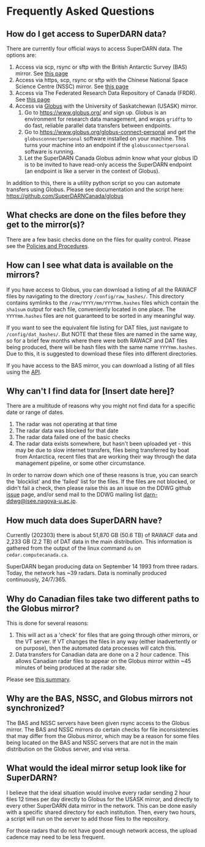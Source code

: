 # Frequently Asked Questions

## How do I get access to SuperDARN data? 
There are currently four official ways to access SuperDARN data. 
The options are:
1. Access via scp, rsync or sftp with the British Antarctic Survey (BAS) mirror.
See [this page](https://www.bas.ac.uk/project/superdarn/#data)
2. Access via https, scp, rsync or sftp with the Chinese National Space Science Centre (NSSC) mirror. 
See [this page](https://superdarn.nssdc.ac.cn/commondataset/commonDataAccess?datasetid=)
3. Access via The Federated Research Data Repository of Canada (FRDR). 
See [this page](https://www.frdr-dfdr.ca/repo/collection/superdarn)
4. Access via [Globus](https://www.globus.org/) with the University of Saskatchewan (USASK) mirror.
    1. Go to <https://www.globus.org/> and sign up. Globus is an environment for research data 
    management, and wraps `gridftp` to do fast, reliable parallel data transfers between endpoints.
    1. Go to <https://www.globus.org/globus-connect-personal> and get the `globusconnectpersonal` 
    software installed on your machine. This turns your machine into an endpoint if the 
    `globusconnectpersonal` software is running.
    1. Let the SuperDARN Canada Globus admin know what your globus ID is to be invited to have read-only access the 
    SuperDARN endpoint (an endpoint is like a server in the context of Globus).
    
In addition to this, there is a utility python script so you can automate transfers using Globus.
Please see documentation and the script here: <https://github.com/SuperDARNCanada/globus>

## What checks are done on the files before they get to the mirror(s)?
There are a few basic checks done on the files for quality control. Please see the 
[Policies and Procedures](policies_procedures.md).
    
## How can I see what data is available on the mirrors?
If you have access to Globus, you can download a listing of all the RAWACF files by navigating to 
the directory `/config/raw_hashes/`. This directory contains symlinks to the 
`/raw/YYYY/mm/YYYYmm.hashes` files which contain the `sha1sum` output for each file, conveniently 
located in one place. The `YYYYmm.hashes` files are not guaranteed to be sorted in any meaningful way.

If you want to see the equivalent file listing for DAT files, just navigate to `/config/dat_hashes/`.
But NOTE that these files are named in the same way, so for a brief few months where there were both
RAWACF and DAT files being produced, there will be hash files with the same name `YYYYmm.hashes`. Due
to this, it is suggested to download these files into different directories. 

If you have access to the BAS mirror, you can download a listing of all files using the 
[API](https://api.bas.ac.uk/superdarn/mirror/v3/).

## Why can't I find data for [Insert date here]?
There are a multitude of reasons why you might not find data for a specific date or range of dates.
1. The radar was not operating at that time
1. The radar data was blocked for that date
1. The radar data failed one of the basic checks
1. The radar data exists somewhere, but hasn't been uploaded yet - 
this may be due to slow internet transfers, files being transferred by boat from Antarctica,
recent files that are working their way through the data management pipeline, or some other circumstance.

In order to narrow down which one of these reasons is true, you can search the 'blocklist' and the
'failed' list for the files. If the files are not blocked, or didn't fail a check, then please 
raise this as an issue on the DDWG github [issue](https://github.com/SuperDARN/DDWG/issues) page,
and/or send mail to the DDWG mailing list <darn-ddwg@isee.nagoya-u.ac.jp>.

## How much data does SuperDARN have?
Currently (202303) there is about 51,870 GB (50.6 TB) of RAWACF data and 2,233 GB (2.2 TB) of DAT 
data in the main distribution.
This information is gathered from the output of the linux command `du` on `cedar.computecanada.ca`.

SuperDARN began producing data on September 14 1993 from three radars. Today, the network has 
~39 radars. Data is nominally produced continuously, 24/7/365. 

## Why do Canadian files take two different paths to the Globus mirror?
This is done for several reasons:
1. This will act as a 'check' for files that are going through other mirrors, or the VT server. 
If VT changes the files in any way (either inadvertently or on purpose), then the automated data 
processes will catch this. 
2. Data transfers for Canadian data are done on a 2 hour cadence. This allows Canadian radar
files to appear on the Globus mirror within ~45 minutes of being produced at the radar site.

Please see [this summary](summary_data_transfers.md).

## Why are the BAS, NSSC, and Globus mirrors not synchronized?
The BAS and NSSC servers have been given rsync access to the Globus mirror. The BAS and NSSC mirrors do
certain checks for file inconsistencies that may differ from the Globus mirror, which may be a reason
for some files being located on the BAS and NSSC servers that are not in the main distribution on the Globus
server, and visa versa.

## What would the ideal mirror setup look like for SuperDARN?
I believe that the ideal situation would involve every radar sending 2 hour files 12 times per day
directly to Globus for the USASK mirror, and directly to every other SuperDARN data mirror in the network. 
This can be done easily with a specific shared directory for each institution. 
Then, every two hours, a script will run on the server to add those files to the repository.

For those radars that do not have good enough network access, the upload cadence may need to be 
less frequent.
